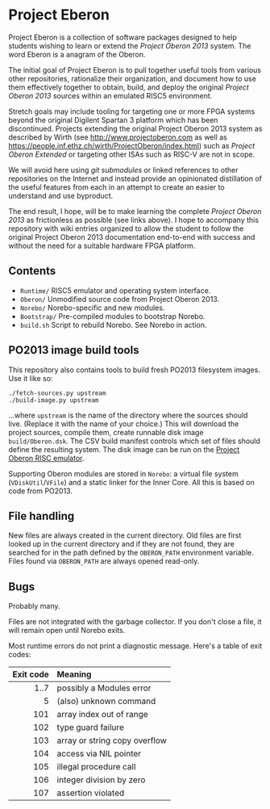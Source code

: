 # Project Eberon

Project Eberon is a collection of software packages designed to help students wishing to learn or extend the _Project Oberon 2013_ system. The word Eberon is a anagram of the Oberon. 

The initial goal of Project Eberon is to pull together useful tools from various other repositories, rationalize their organization, and document how to use them effectively together to obtain, build, and deploy the original _Project Oberon 2013_ sources within an emulated RISC5 environment. 

Stretch goals may include tooling for targeting one or more FPGA systems beyond the original Digilent Spartan 3 platform which has been discontinued. Projects extending the original Project Oberon 2013 system as described by Wirth (see http://www.projectoberon.com as well as https://people.inf.ethz.ch/wirth/ProjectOberon/index.html) such as _Project Oberon Extended_ or targeting other ISAs such as RISC-V are not in scope. 

We will avoid here using *git submodules* or linked references to other repositories on the Internet and instead provide an opinionated distillation of the useful features from each in an attempt to create an easier to understand and use byproduct. 

The end result, I hope, will be to make learning the complete _Project Oberon 2013_ as frictionless as possible (see links above). I hope to accompany this repository with wiki entries organized to allow the student to follow the original Project Oberon 2013 documentation end-to-end with success and without the need for a suitable hardware FPGA platform. 

## Contents

* `Runtime/` RISC5 emulator and operating system interface.
* `Oberon/` Unmodified source code from Project Oberon 2013.
* `Norebo/` Norebo-specific and new modules.
* `Bootstrap/` Pre-compiled modules to bootstrap Norebo.
* `build.sh` Script to rebuild Norebo. See Norebo in action.

## PO2013 image build tools

This repository also contains tools to build fresh PO2013 filesystem
images.  Use it like so:

    ./fetch-sources.py upstream
    ./build-image.py upstream

...where `upstream` is the name of the directory where the sources
should live.  (Replace it with the name of your choice.) This will
download the project sources, compile them, create runnable disk image
`build/Oberon.dsk`.  The CSV build manifest controls which set of
files should define the resulting system.  The disk image can be run
on the [Project Oberon RISC emulator].

Supporting Oberon modules are stored in `Norebo`: a virtual file
system (`VDiskUtil`/`VFile`) and a static linker for the Inner Core.
All this is based on code from PO2013.

## File handling

New files are always created in the current directory. Old files are
first looked up in the current directory and if they are not found,
they are searched for in the path defined by the `OBERON_PATH`
environment variable. Files found via `OBERON_PATH` are always opened
read-only.

## Bugs

Probably many.

Files are not integrated with the garbage collector. If you don't
close a file, it will remain open until Norebo exits.

Most runtime errors do not print a diagnostic message. Here's a table
of exit codes:

 Exit code | Meaning
----------:|:------------------------------
      1..7 | possibly a Modules error
         5 | (also) unknown command
       101 | array index out of range
       102 | type guard failure
       103 | array or string copy overflow
       104 | access via NIL pointer
       105 | illegal procedure call
       106 | integer division by zero
       107 | assertion violated

[Project Oberon RISC emulator]: https://github.com/pdewacht/oberon-risc-emu
